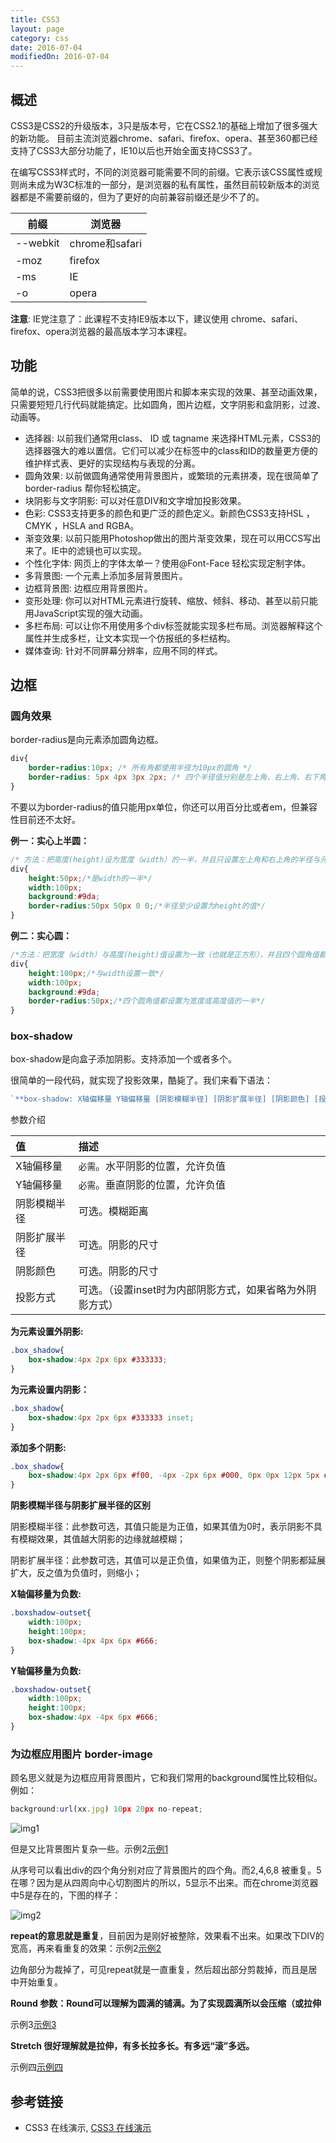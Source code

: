 ```yaml
---
title: CSS3
layout: page
category: css
date: 2016-07-04
modifiedOn: 2016-07-04
---
```


## 概述

CSS3是CSS2的升级版本，3只是版本号，它在CSS2.1的基础上增加了很多强大的新功能。 目前主流浏览器chrome、safari、firefox、opera、甚至360都已经支持了CSS3大部分功能了，IE10以后也开始全面支持CSS3了。  

在编写CSS3样式时，不同的浏览器可能需要不同的前缀。它表示该CSS属性或规则尚未成为W3C标准的一部分，是浏览器的私有属性，虽然目前较新版本的浏览器都是不需要前缀的，但为了更好的向前兼容前缀还是少不了的。  

|前缀 |浏览器 |
|---------|--------- |
|--webkit |chrome和safari |
|-moz |firefox  |
|-ms|IE|
|-o|opera|

**注意**: IE党注意了：此课程不支持IE9版本以下，建议使用 chrome、safari、firefox、opera浏览器的最高版本学习本课程。

## 功能

简单的说，CSS3把很多以前需要使用图片和脚本来实现的效果、甚至动画效果，只需要短短几行代码就能搞定。比如圆角，图片边框，文字阴影和盒阴影，过渡、动画等。

- 选择器: 以前我们通常用class、 ID 或 tagname 来选择HTML元素，CSS3的选择器强大的难以置信。它们可以减少在标签中的class和ID的数量更方便的维护样式表、更好的实现结构与表现的分离。
- 圆角效果: 以前做圆角通常使用背景图片，或繁琐的元素拼凑，现在很简单了 border-radius 帮你轻松搞定。
- 块阴影与文字阴影: 可以对任意DIV和文字增加投影效果。
- 色彩: CSS3支持更多的颜色和更广泛的颜色定义。新颜色CSS3支持HSL ， CMYK ，HSLA and RGBA。
- 渐变效果: 以前只能用Photoshop做出的图片渐变效果，现在可以用CCS写出来了。IE中的滤镜也可以实现。
- 个性化字体: 网页上的字体太单一？使用@Font-Face 轻松实现定制字体。
- 多背景图: 一个元素上添加多层背景图片。
- 边框背景图: 边框应用背景图片。
- 变形处理: 你可以对HTML元素进行旋转、缩放、倾斜、移动、甚至以前只能用JavaScript实现的强大动画。
- 多栏布局: 可以让你不用使用多个div标签就能实现多栏布局。浏览器解释这个属性并生成多栏，让文本实现一个仿报纸的多栏结构。
- 媒体查询: 针对不同屏幕分辨率，应用不同的样式。

## 边框

### 圆角效果

border-radius是向元素添加圆角边框。

```css
div{
    border-radius:10px; /* 所有角都使用半径为10px的圆角 */ 
    border-radius: 5px 4px 3px 2px; /* 四个半径值分别是左上角、右上角、右下角和左下角，顺时针 */ 
}
```

不要以为border-radius的值只能用px单位，你还可以用百分比或者em，但兼容性目前还不太好。

**例一：实心上半圆：**

```css
/* 方法：把高度(height)设为宽度（width）的一半，并且只设置左上角和右上角的半径与元素的高度一致（大于也是可以的）。 */
div{
    height:50px;/*是width的一半*/
    width:100px;
    background:#9da;
    border-radius:50px 50px 0 0;/*半径至少设置为height的值*/
}
```

**例二：实心圆：**

```css
/*方法：把宽度（width）与高度(height)值设置为一致（也就是正方形），并且四个圆角值都设置为它们值的一半。如下代码：*/
div{
    height:100px;/*与width设置一致*/
    width:100px;
    background:#9da;
    border-radius:50px;/*四个圆角值都设置为宽度或高度值的一半*/
}
```

### box-shadow

box-shadow是向盒子添加阴影。支持添加一个或者多个。

很简单的一段代码，就实现了投影效果，酷毙了。我们来看下语法：

```javascript
`**box-shadow: X轴偏移量 Y轴偏移量 [阴影模糊半径] [阴影扩展半径] [阴影颜色] [投影方式];**`
```

参数介绍

|值|描述|
|:------------|:------------|
|X轴偏移量|`必需`。水平阴影的位置，允许负值|
|Y轴偏移量|`必需`。垂直阴影的位置，允许负值|
|阴影模糊半径|可选。模糊距离|
|阴影扩展半径|可选。阴影的尺寸|
|阴影颜色|可选。阴影的尺寸|
|投影方式|可选。（设置inset时为内部阴影方式，如果省略为外阴影方式）|


**为元素设置外阴影:**

```css
.box_shadow{
    box-shadow:4px 2px 6px #333333; 
}
```

**为元素设置内阴影：**

```css
.box_shadow{
    box-shadow:4px 2px 6px #333333 inset; 
}
```

**添加多个阴影:**

```css
.box_shadow{
    box-shadow:4px 2px 6px #f00, -4px -2px 6px #000, 0px 0px 12px 5px #33CC00 inset;
}
```

**阴影模糊半径与阴影扩展半径的区别**

阴影模糊半径：此参数可选，其值只能是为正值，如果其值为0时，表示阴影不具有模糊效果，其值越大阴影的边缘就越模糊；

阴影扩展半径：此参数可选，其值可以是正负值，如果值为正，则整个阴影都延展扩大，反之值为负值时，则缩小；

**X轴偏移量为负数:**

```css
.boxshadow-outset{
    width:100px;
    height:100px;
    box-shadow:-4px 4px 6px #666;
}
```

**Y轴偏移量为负数:**

```css
.boxshadow-outset{
    width:100px;
    height:100px;
    box-shadow:4px -4px 6px #666;
}
```

### 为边框应用图片 border-image

顾名思义就是为边框应用背景图片，它和我们常用的background属性比较相似。例如：


```javascript
background:url(xx.jpg) 10px 20px no-repeat;
```

![img1](http://img.mukewang.com/52e2201a0001b1e004720260.jpg)

但是又比背景图片复杂一些。示例2[示例1](http://jsbin.com/novibayoke/1/edit?html,css,output)

从序号可以看出div的四个角分别对应了背景图片的四个角。而2,4,6,8 被重复。5在哪？因为是从四周向中心切割图片的所以，5显示不出来。而在chrome浏览器中5是存在的，下图的样子：

![img2](http://img.mukewang.com/52e220be0001cef603560358.jpg)

**repeat的意思就是重复**，目前因为是刚好被整除，效果看不出来。如果改下DIV的宽高，再来看重复的效果：示例2[示例2](http://jsbin.com/lagokofeho/1/edit?html,css,output)

边角部分为裁掉了，可见repeat就是一直重复，然后超出部分剪裁掉，而且是居中开始重复。  

**Round 参数：Round可以理解为圆满的铺满。为了实现圆满所以会压缩（或拉伸**

示例3[示例3](http://jsbin.com/pofogocepo/1/edit?html,css,output)

**Stretch 很好理解就是拉伸，有多长拉多长。有多远“滚”多远。**

示例四[示例四](http://jsbin.com/tixovujomi/1/edit?html,css,output)





## 参考链接

- CSS3 在线演示, [CSS3 在线演示](http://www.css88.com/tool/css3Preview/Box-Shadow.html)









